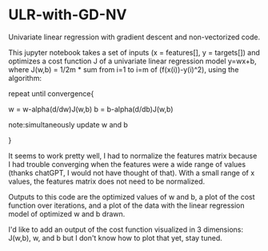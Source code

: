 # ULR-with-GD-NV
Univariate linear regression with gradient descent and non-vectorized code.

This jupyter notebook takes a set of inputs (x = features[], y = targets[])
and optimizes a cost function J of a univariate linear regression model y=wx+b,
where J(w,b) = 1/2m * sum from i=1 to i=m of (f(x(i))-y(i)^2), using the algorithm:

repeat until convergence{

w = w-alpha(d/dw)J(w,b)
b = b-alpha(d/db)J(w,b)

note:simultaneously update w and b

}

It seems to work pretty well, I had to normalize the features matrix because I had
trouble converging when the features were a wide range of values (thanks chatGPT, I
would not have thought of that). With a small range of x values, the features matrix
does not need to be normalized. 

Outputs to this code are the optimized values of w and b, a plot of the cost function
over iterations, and a plot of the data with the linear regression model of optimized
w and b drawn. 

I'd like to add an output of the cost function visualized in 3 dimensions: J(w,b), w, and b
but I don't know how to plot that yet, stay tuned. 